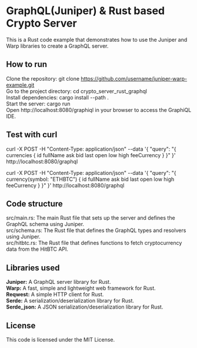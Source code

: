 # GraphQL(Juniper) & Rust based Crypto Server

This is a Rust code example that demonstrates how to use the Juniper and Warp libraries to create a GraphQL server.

## How to run

Clone the repository: git clone https://github.com/username/juniper-warp-example.git  
Go to the project directory: cd crypto_server_rust_graphql  
Install dependencies: cargo install --path .  
Start the server: cargo run  
Open http://localhost:8080/graphiql in your browser to access the GraphiQL IDE.  

## Test with curl

curl -X POST -H "Content-Type: application/json" --data '{ "query": "{ currencies { id fullName ask bid last open low high feeCurrency } }" }' http://localhost:8080/graphql

curl -X POST -H "Content-Type: application/json" --data '{ "query": "{ currency(symbol: \"ETHBTC\") { id fullName ask bid last open low high feeCurrency } }" }' http://localhost:8080/graphql


## Code structure

src/main.rs: The main Rust file that sets up the server and defines the GraphQL schema using Juniper.  
src/schema.rs: The Rust file that defines the GraphQL types and resolvers using Juniper.  
src/hitbtc.rs: The Rust file that defines functions to fetch cryptocurrency data from the HitBTC API.  

## Libraries used

**Juniper:** A GraphQL server library for Rust.  
**Warp:** A fast, simple and lightweight web framework for Rust.  
**Reqwest:** A simple HTTP client for Rust.  
**Serde:** A serialization/deserialization library for Rust.  
**Serde_json:** A JSON serialization/deserialization library for Rust.  

## License

This code is licensed under the MIT License.  